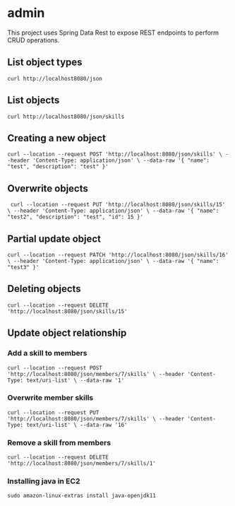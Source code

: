 # admin
This project uses Spring Data Rest to expose REST endpoints
to perform CRUD operations.

## List object types
`curl http://localhost8080/json`

## List objects
`curl http://localhost8080/json/skills`

## Creating a new object
`
curl --location --request POST 'http://localhost:8080/json/skills' \
--header 'Content-Type: application/json' \
--data-raw '{
    "name": "test",
    "description": "test"
}'
`

## Overwrite objects
`
curl --location --request PUT 'http://localhost:8080/json/skills/15' \
--header 'Content-Type: application/json' \
--data-raw '{
    "name": "test2",
    "description": "test",
    "id": 15
}'`

## Partial update object
`
curl --location --request PATCH 'http://localhost:8080/json/skills/16' \
--header 'Content-Type: application/json' \
--data-raw '{
    "name": "test3"
}'
`

## Deleting objects
`curl --location --request DELETE 'http://localhost:8080/json/skills/15'`

## Update object relationship
### Add a skill to members
`
curl --location --request POST 'http://localhost:8080/json/members/7/skills' \
--header 'Content-Type: text/uri-list' \
--data-raw '1'
`
### Overwrite member skills
`
curl --location --request PUT 'http://localhost:8080/json/members/7/skills' \
--header 'Content-Type: text/uri-list' \
--data-raw '16'
`
### Remove a skill from members
`curl --location --request DELETE 'http://localhost:8080/json/members/7/skills/1'`

### Installing java in EC2
`sudo amazon-linux-extras install java-openjdk11`


